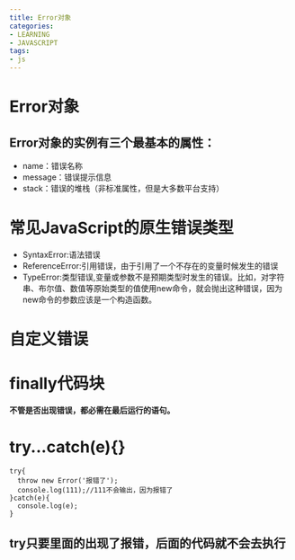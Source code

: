 ```yaml
---
title: Error对象
categories: 
- LEARNING
- JAVASCRIPT
tags:
- js
---
```


# Error对象
## Error对象的实例有三个最基本的属性：
- name：错误名称
- message：错误提示信息
- stack：错误的堆栈（非标准属性，但是大多数平台支持）

# 常见JavaScript的原生错误类型
- SyntaxError:语法错误
- ReferenceError:引用错误，由于引用了一个不存在的变量时候发生的错误
- TypeError:类型错误,变量或参数不是预期类型时发生的错误。比如，对字符串、布尔值、数值等原始类型的值使用new命令，就会抛出这种错误，因为new命令的参数应该是一个构造函数。

# 自定义错误

# finally代码块

**不管是否出现错误，都必需在最后运行的语句。**

# try...catch(e){}
```
try{
  throw new Error('报错了');
  console.log(111);//111不会输出，因为报错了
}catch(e){
  console.log(e);
}
```
## try只要里面的出现了报错，后面的代码就不会去执行

